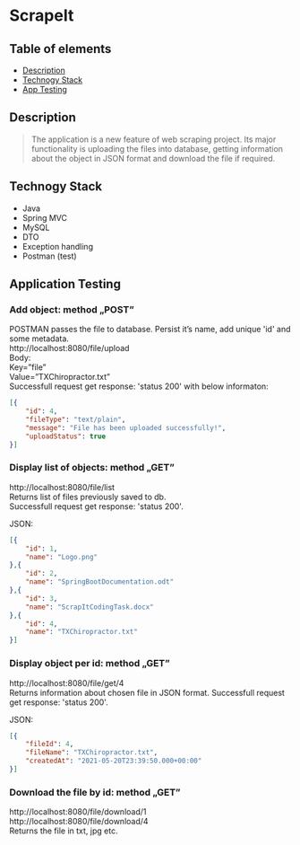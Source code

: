 # ScrapeIt

## Table of elements
* [Description](#description)
* [Technogy Stack](#technogy-stack)
* [App Testing](#app-testing)

## Description
>The application is a new feature of web scraping project. Its major functionality is uploading the files into database, getting information about the object in JSON format and download the file if required.

## Technogy Stack
* Java
* Spring MVC
* MySQL
* DTO
* Exception handling
* Postman (test)


## Application Testing

### Add object: method „POST” 
POSTMAN passes the file to database. Persist it’s name, add unique 'id' and some metadata.<br>
http://localhost:8080/file/upload<br>
Body:<br> Key=”file”<br> Value=”TXChiropractor.txt”<br>
Successfull request get response: 'status 200' with below informaton:
````json
[{
	"id": 4,
	"fileType": "text/plain",
	"message": "File has been uploaded successfully!",
	"uploadStatus": true
}]
````

### Display list of objects: method „GET” 
http://localhost:8080/file/list<br>
Returns list of files previously saved to db.<br>
Successfull request get response: 'status 200'.

JSON:
````json
[{
	"id": 1,
	"name": "Logo.png"
},{
	"id": 2,
	"name": "SpringBootDocumentation.odt"
},{
	"id": 3,
	"name": "ScrapItCodingTask.docx"
},{
	"id": 4,
	"name": "TXChiropractor.txt"
}]
````

### Display object per id: method „GET” 
http://localhost:8080/file/get/4<br>
Returns information about chosen file in JSON format.
Successfull request get response: 'status 200'.

JSON:
````json
[{
	"fileId": 4,
	"fileName": "TXChiropractor.txt",
	"createdAt": "2021-05-20T23:39:50.000+00:00"
}]
````

### Download the file by id: method „GET”
http://localhost:8080/file/download/1<br>
http://localhost:8080/file/download/4<br>
Returns the file in txt, jpg etc.

